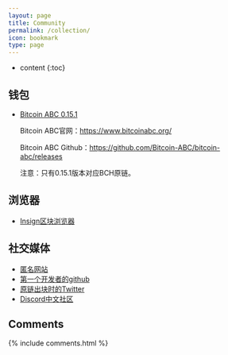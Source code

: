 ```yaml
---
layout: page
title: Community
permalink: /collection/
icon: bookmark
type: page
---
```


* content
{:toc}

## 钱包

* [Bitcoin ABC 0.15.1](https://download.bitcoinabc.org/0.15.1/)

    Bitcoin ABC官网：https://www.bitcoinabc.org/
    
    Bitcoin ABC Github：https://github.com/Bitcoin-ABC/bitcoin-abc/releases
    
	注意：只有0.15.1版本对应BCH原链。

## 浏览器

* [Insign区块浏览器](https://oldbcl.truevisionofsatoshi.com)


## 社交媒体

* [匿名网站](http://bitcoinclashic.org/)
* [第一个开发者的github](https://github.com/Bitcoin-Clashic)
* [原链出块时的Twitter](https://twitter.com/BitcoinClashic)
* [Discord中文社区](https://discord.gg/gZSjSax)


## Comments

{% include comments.html %}
